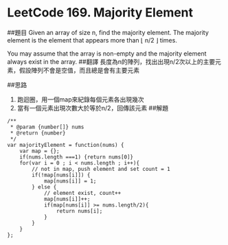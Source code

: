 # LeetCode 169. Majority Element
##題目
Given an array of size n, find the majority element. The majority element is the element that appears more than ⌊ n/2 ⌋ times.

You may assume that the array is non-empty and the majority element always exist in the array.
##翻譯
長度為n的陣列，找出出現n/2次以上的主要元素，假設陣列不會是空值，而且總是會有主要元素

##思路
1. 跑迴圈，用一個map來紀錄每個元素各出現幾次
2. 當有一個元素出現次數大於等於n/2，回傳該元素
##解題
```
/**
 * @param {number[]} nums
 * @return {number}
 */
var majorityElement = function(nums) {
    var map = {};
    if(nums.length ===1) {return nums[0]}
    for(var i = 0 ; i < nums.length ; i++){
        // not in map, push element and set count = 1
        if(!map[nums[i]]) {
            map[nums[i]] = 1;
        } else {
            // element exist, count++
            map[nums[i]]++;
            if(map[nums[i]] >= nums.length/2){
                return nums[i];
            }
        }
    }
};
```



